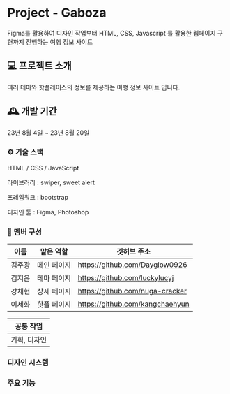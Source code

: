 # Project - Gaboza

Figma를 활용하여 디자인 작업부터
HTML, CSS, Javascript 를 활용한 웹페이지 구현까지 진행하는 여행 정보 사이트

## 💻 프로젝트 소개

여러 테마와 핫플레이스의 정보를 제공하는 여행 정보 사이트 입니다.

## 🕰️ 개발 기간

23년 8월 4일 ~ 23년 8월 20일

### ⚙️ 기술 스택

HTML / CSS / JavaScript

라이브러리 : swiper, sweet alert

프레임워크 : bootstrap

디자인 툴 : Figma, Photoshop

### 👥 멤버 구성

| 이름   | 맡은 역할   | 깃허브 주소                     |
| ------ | ----------- | ------------------------------- |
| 김주광 | 메인 페이지 | https://github.com/Dayglow0926  |
| 김지윤 | 테마 페이지 | https://github.com/luckylucyj   |
| 강채현 | 상세 페이지 | https://github.com/nuga-cracker |
| 이세화 | 핫플 페이지 | https://github.com/kangchaehyun |

| 공통 작업    |
| ------------ |
| 기획, 디자인 |

### 디자인 시스템

### 주요 기능
